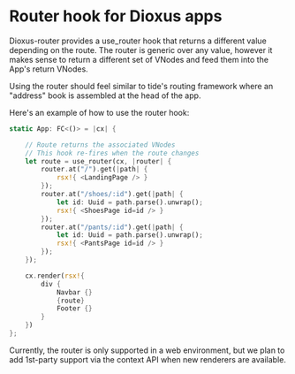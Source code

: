 # Router hook for Dioxus apps

Dioxus-router provides a use_router hook that returns a different value depending on the route.
The router is generic over any value, however it makes sense to return a different set of VNodes
and feed them into the App's return VNodes.

Using the router should feel similar to tide's routing framework where an "address" book is assembled at the head of the app.

Here's an example of how to use the router hook:

```rust
static App: FC<()> = |cx| {

    // Route returns the associated VNodes
    // This hook re-fires when the route changes
    let route = use_router(cx, |router| {
        router.at("/").get(|path| {
            rsx!{ <LandingPage /> }
        });
        router.at("/shoes/:id").get(|path| {
            let id: Uuid = path.parse().unwrap();
            rsx!{ <ShoesPage id=id /> }
        });
        router.at("/pants/:id").get(|path| {
            let id: Uuid = path.parse().unwrap();
            rsx!{ <PantsPage id=id /> }
        });
    });

    cx.render(rsx!{
        div {
            Navbar {}
            {route}
            Footer {}
        }
    })
};
```

Currently, the router is only supported in a web environment, but we plan to add 1st-party support via the context API when new renderers are available.
